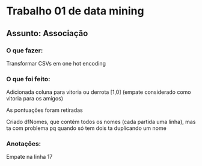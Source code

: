 # Trabalho 01 de data mining

## Assunto: Associação

### O que fazer:
Transformar CSVs em one hot encoding


### O que foi feito:
Adicionada coluna para vitoria ou derrota [1,0] (empate considerado como vitoria para os amigos)

As pontuações foram retiradas

Criado dfNomes, que contém todos os nomes (cada partida uma linha), mas ta com problema pq quando só tem dois ta duplicando um nome


### Anotações:
Empate na linha 17